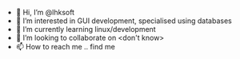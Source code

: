 - 👋 Hi, I’m @lhksoft
- 👀 I’m interested in GUI development, specialised using databases
- 🌱 I’m currently learning linux/development
- 💞️ I’m looking to collaborate on <don't know>
- 📫 How to reach me .. find me 

<!---
lhksoft/lhksoft is a ✨ special ✨ repository because its `README.md` (this file) appears on your GitHub profile.
You can click the Preview link to take a look at your changes.
--->
